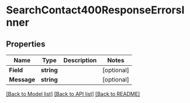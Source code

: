 # SearchContact400ResponseErrorsInner

## Properties

Name | Type | Description | Notes
------------ | ------------- | ------------- | -------------
**Field** | **string** |  |[optional] 
**Message** | **string** |  |[optional] 

[[Back to Model list]](../README.md#documentation-for-models) [[Back to API list]](../README.md#documentation-for-api-endpoints) [[Back to README]](../README.md)


